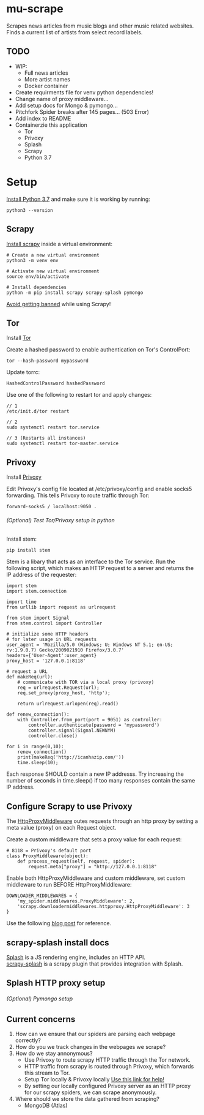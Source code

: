# mu-scrape

Scrapes news articles from music blogs and other music related websites.
Finds a current list of artists from select record labels.  

## TODO

- WIP:
	- Full news articles
	- More artist names
	- Docker container
- Create requirments file for venv python dependencies!
- Change name of proxy middleware...
- Add setup docs for Mongo & pymongo...
- Pitchfork Spider breaks after 145 pages... (503 Error)
- Add index to README
- Containerzie this application
	- Tor
	- Privoxy
	- Splash
	- Scrapy
	- Python 3.7

# Setup

[Install Python 3.7](https://www.python.org/downloads/) and make sure it is working by running:
```
python3 --version
```

## Scrapy

[Install scrapy](http://doc.scrapy.org/en/latest/intro/install.html#using-a-virtual-environment-recommended) inside a virtual environment: 

```
# Create a new virtual environment
python3 -m venv env

# Activate new virtual environment
source env/bin/activate

# Install dependencies
python -m pip install scrapy scrapy-splash pymongo
```

[Avoid getting banned](https://docs.scrapy.org/en/latest/topics/practices.html#avoiding-getting-banned) while using Scrapy!

## Tor 

Install [Tor](https://www.torproject.org/docs/tor-doc-unix.html.en) 

Create a hashed password to enable authentication on Tor's ControlPort:

```
tor --hash-password mypassword
```

Update torrc:

```
HashedControlPassword hashedPassword 
```

Use one of the following to restart tor and apply changes:

```
// 1 
/etc/init.d/tor restart

// 2
sudo systemctl restart tor.service 

// 3 (Restarts all instances)
sudo systemctl restart tor-master.service 
```

## Privoxy

Install [Privoxy](https://www.privoxy.org/) 

Edit Privoxy's config file located at /etc/privoxy/config
and enable socks5 forwarding. This tells Privoxy to route 
traffic through Tor:

```
forward-socks5 / localhost:9050 .
```

###### (Optional) Test Tor/Privoxy setup in python 

Install stem:

```
pip install stem
```

Stem is a libary that acts as an interface to the Tor service.
Run the following script, which makes an HTTP request to a server
and returns the IP address of the requester:

```
import stem
import stem.connection

import time
from urllib import request as urlrequest

from stem import Signal
from stem.control import Controller

# initialize some HTTP headers
# for later usage in URL requests
user_agent = 'Mozilla/5.0 (Windows; U; Windows NT 5.1; en-US; rv:1.9.0.7) Gecko/2009021910 Firefox/3.0.7'
headers={'User-Agent':user_agent}
proxy_host = '127.0.0.1:8118'

# request a URL 
def makeReq(url):
    # communicate with TOR via a local proxy (privoxy)
    req = urlrequest.Request(url); 
    req.set_proxy(proxy_host, 'http');
    
    return urlrequest.urlopen(req).read() 

def renew_connection():
    with Controller.from_port(port = 9051) as controller:
        controller.authenticate(password = 'mypassword')
        controller.signal(Signal.NEWNYM)
        controller.close()

for i in range(0,10):
    renew_connection()
    print(makeReq('http://icanhazip.com/'))
    time.sleep(10);
```

Each response SHOULD contain a new IP addresss. 
Try increasing the number of seconds in time.sleep() 
if too many responses contain the same IP address.  

## Configure Scrapy to use Privoxy

The [HttpProxyMiddleware](https://docs.scrapy.org/en/latest/topics/downloader-middleware.html#module-scrapy.downloadermiddlewares.httpproxy)
outes requests through an http proxy by setting a meta value (proxy) on each Request object.

Create a custom middleware that sets a proxy value for each request:

```
# 8118 = Privoxy's default port
class ProxyMiddleware(object):
    def process_request(self, request, spider):
        request.meta["proxy"] = "http://127.0.0.1:8118"
``` 

Enable both HttpProxyMiddleware and custom middleware, set custom middleware to run BEFORE
HttpProxyMiddleware:

```   
DOWNLOADER_MIDDLEWARES = {
    'my_spider.middlewares.ProxyMiddleware': 2, 
    'scrapy.downloadermiddlewares.httpproxy.HttpProxyMiddleware': 3
}
```

Use the following [blog post](https://blog.scrapinghub.com/scrapy-proxy) for reference.

## scrapy-splash install docs

[Splash](https://splash.readthedocs.io/en/latest/index.html) is a JS rendering engine, includes an HTTP API.\
[scrapy-splash](https://github.com/scrapy-plugins/scrapy-splash) is a scrapy plugin that provides integration with Splash.

## Splash HTTP proxy setup 

###### (Optional) Pymongo setup
 
## Current concerns

1) How can we ensure that our spiders are parsing each webpage correctly?
2) How do you we track changes in the webpages we scrape?
3) How do we stay annonymous?
	- Use Privoxy to route scrapy HTTP traffic through the Tor network.
	- HTTP traffic from scrapy is routed through Privoxy, which forwards this stream to Tor.
	- Setup Tor locally & Privoxy locally [Use this link for help!](https://dm295.blogspot.com/2016/02/tor-ip-changing-and-web-scraping.html)
	- By setting our locally configured Privoxy server as an HTTP proxy for our scrapy spiders, we can scrape anonymously.
4) Where should we store the data gathered from scraping?
	- MongoDB (Atlas) 
